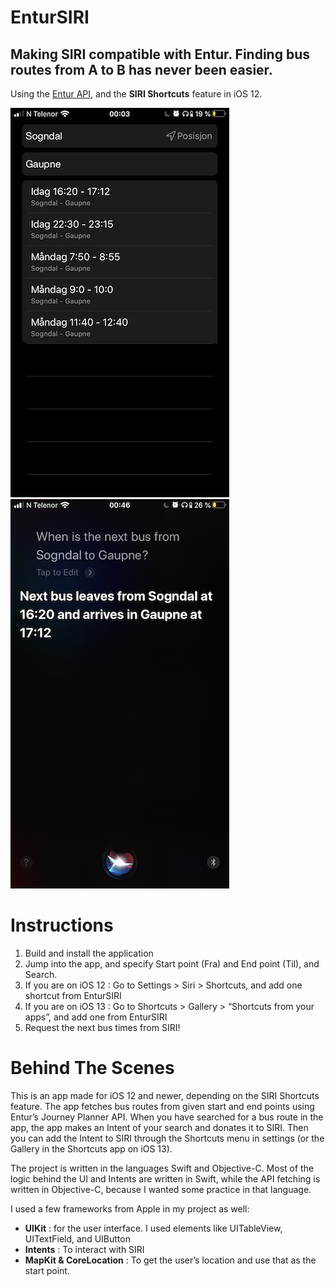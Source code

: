 # EnturSIRI
## Making SIRI compatible with Entur. Finding bus routes from A to B has never been easier.
Using the [Entur API](https://developer.entur.org/pages-intro-overview), and the **SIRI Shortcuts** feature in iOS 12.

![The app interface, here with “Sogndal” as Startpoint and “Gaupne” as Endpoint ](Media/App.png)
![One question you can ask SIRI!](Media/Siri.png)

# Instructions
1. Build and install the application
2. Jump into the app, and specify Start point (Fra) and End point (Til), and Search.
3. If you are on iOS 12 : Go to Settings > Siri > Shortcuts, and add one shortcut from EnturSIRI
3. If you are on iOS 13 : Go to Shortcuts > Gallery > “Shortcuts from your apps”, and add one from EnturSIRI
4. Request the next bus times from SIRI!

# Behind The Scenes
This is an app made for iOS 12 and newer, depending on the SIRI Shortcuts feature. The app fetches bus routes from given start and end points using Entur’s Journey Planner API. When you have searched for a bus route in the app, the app makes an Intent of your search and donates it to SIRI. Then you can add the Intent to SIRI through the Shortcuts menu in settings (or the Gallery in the Shortcuts app on iOS 13).

The project is written in the languages Swift and Objective-C. Most of the logic behind the UI and Intents are written in Swift, while the API fetching is written in Objective-C, because I wanted some practice in that language.

I used a few frameworks from Apple in my project as well:

- **UIKit** : for the user interface. I used elements like UITableView, UITextField, and UIButton
- **Intents** : To interact with SIRI
- **MapKit & CoreLocation** : To get the user’s location and use that as the start point.

